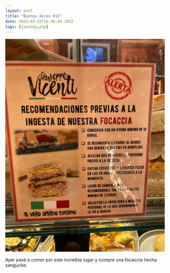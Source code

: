 ```yaml
---
layout: post
title: "Buenos Aires #11"
date: 2025-03-15T16:46:40.181Z
tags: [journey,exp]
---
```


![Buenos Aires #11](/assets/images/2025-03-15-image164640.png)

Ayer pasé a comer por este increíble lugar y compre una focaccia hecha sanguche.